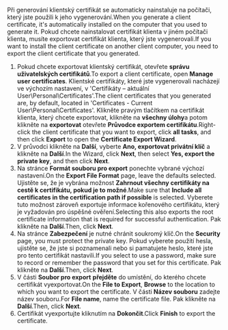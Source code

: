<span data-ttu-id="74423-101">Při generování klientský certifikát se automaticky nainstaluje na počítači, který jste použili k jeho vygenerování.</span><span class="sxs-lookup"><span data-stu-id="74423-101">When you generate a client certificate, it's automatically installed on the computer that you used to generate it.</span></span> <span data-ttu-id="74423-102">Pokud chcete nainstalovat certifikát klienta v jiném počítači klienta, musíte exportovat certifikát klienta, který jste vygenerovali.</span><span class="sxs-lookup"><span data-stu-id="74423-102">If you want to install the client certificate on another client computer, you need to export the client certificate that you generated.</span></span>                              

1. <span data-ttu-id="74423-103">Pokud chcete exportovat klientský certifikát, otevřete **správu uživatelských certifikátů**.</span><span class="sxs-lookup"><span data-stu-id="74423-103">To export a client certificate, open **Manage user certificates**.</span></span> <span data-ttu-id="74423-104">Klientské certifikáty, které jste vygenerovali nacházejí ve výchozím nastavení, v 'Certifikáty – aktuální User\Personal\Certificates'.</span><span class="sxs-lookup"><span data-stu-id="74423-104">The client certificates that you generated are, by default, located in 'Certificates - Current User\Personal\Certificates'.</span></span> <span data-ttu-id="74423-105">Klikněte pravým tlačítkem na certifikát klienta, který chcete exportovat, klikněte na **všechny úlohy**a potom klikněte na **exportovat** otevřete **Průvodce exportem certifikátu**.</span><span class="sxs-lookup"><span data-stu-id="74423-105">Right-click the client certificate that you want to export, click **all tasks**, and then click **Export** to open the **Certificate Export Wizard**.</span></span>
2. <span data-ttu-id="74423-106">V průvodci klikněte na **Další**, vyberte **Ano, exportovat privátní klíč** a klikněte na **Další**.</span><span class="sxs-lookup"><span data-stu-id="74423-106">In the Wizard, click **Next**, then select **Yes, export the private key**, and then click **Next**.</span></span>
3. <span data-ttu-id="74423-107">Na stránce **Formát souboru pro export** ponechte vybrané výchozí nastavení.</span><span class="sxs-lookup"><span data-stu-id="74423-107">On the **Export File Format** page, leave the defaults selected.</span></span> <span data-ttu-id="74423-108">Ujistěte se, že je vybrána možnost **Zahrnout všechny certifikáty na cestě k certifikátu, pokud je to možné**.</span><span class="sxs-lookup"><span data-stu-id="74423-108">Make sure that **Include all certificates in the certification path if possible** is selected.</span></span> <span data-ttu-id="74423-109">Vyberete tuto možnost zároveň exportuje informace kořenového certifikátu, který je vyžadován pro úspěšné ověření.</span><span class="sxs-lookup"><span data-stu-id="74423-109">Selecting this also exports the root certificate information that is required for successful authentication.</span></span> <span data-ttu-id="74423-110">Pak klikněte na **Další**.</span><span class="sxs-lookup"><span data-stu-id="74423-110">Then, click **Next**.</span></span>
4. <span data-ttu-id="74423-111">Na stránce **Zabezpečení** je nutné chránit soukromý klíč.</span><span class="sxs-lookup"><span data-stu-id="74423-111">On the **Security** page, you must protect the private key.</span></span> <span data-ttu-id="74423-112">Pokud vyberete použití hesla, ujistěte se, že jste si poznamenali nebo si pamatujete heslo, které jste pro tento certifikát nastavili.</span><span class="sxs-lookup"><span data-stu-id="74423-112">If you select to use a password, make sure to record or remember the password that you set for this certificate.</span></span> <span data-ttu-id="74423-113">Pak klikněte na **Další**.</span><span class="sxs-lookup"><span data-stu-id="74423-113">Then, click **Next**.</span></span>
5. <span data-ttu-id="74423-114">V části **Soubor pro export** **přejděte** do umístění, do kterého chcete certifikát vyexportovat.</span><span class="sxs-lookup"><span data-stu-id="74423-114">On the **File to Export**, **Browse** to the location to which you want to export the certificate.</span></span> <span data-ttu-id="74423-115">V části **Název souboru** zadejte název souboru.</span><span class="sxs-lookup"><span data-stu-id="74423-115">For **File name**, name the certificate file.</span></span> <span data-ttu-id="74423-116">Pak klikněte na **Další**.</span><span class="sxs-lookup"><span data-stu-id="74423-116">Then, click **Next**.</span></span>
6. <span data-ttu-id="74423-117">Certifikát vyexportujte kliknutím na **Dokončit**.</span><span class="sxs-lookup"><span data-stu-id="74423-117">Click **Finish** to export the certificate.</span></span>